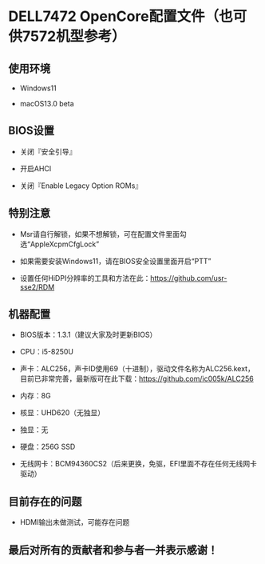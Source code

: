 # DELL7472 OpenCore配置文件（也可供7572机型参考）

## 使用环境
* Windows11

* macOS13.0 beta

## BIOS设置

* 关闭『安全引导』

* 开启AHCI

* 关闭『Enable Legacy Option ROMs』

## 特别注意

* Msr请自行解锁，如果不想解锁，可在配置文件里面勾选“AppleXcpmCfgLock”

* 如果需要安装Windows11，请在BIOS安全设置里面开启“PTT”

* 设置任何HiDPI分辨率的工具和方法在此：https://github.com/usr-sse2/RDM

## 机器配置

* BIOS版本：1.3.1（建议大家及时更新BIOS）

* CPU：i5-8250U

* 声卡：ALC256，声卡ID使用69（十进制），驱动文件名称为ALC256.kext，目前已非常完善，最新版可在此下载：https://github.com/ic005k/ALC256

* 内存：8G

* 核显：UHD620（无独显）

* 独显：无

* 硬盘：256G SSD

* 无线网卡：BCM94360CS2（后来更换，免驱，EFI里面不存在任何无线网卡驱动）

## 目前存在的问题

* HDMI输出未做测试，可能存在问题

## 最后对所有的贡献者和参与者一并表示感谢！
